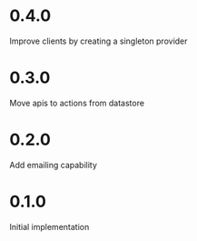 # 0.4.0

Improve clients by creating a singleton provider

# 0.3.0

Move apis to actions from datastore

# 0.2.0

Add emailing capability

# 0.1.0

Initial implementation 

